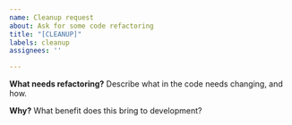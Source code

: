 ```yaml
---
name: Cleanup request
about: Ask for some code refactoring
title: "[CLEANUP]"
labels: cleanup
assignees: ''

---
```


**What needs refactoring?**
Describe what in the code needs changing, and how.

**Why?**
What benefit does this bring to development?
